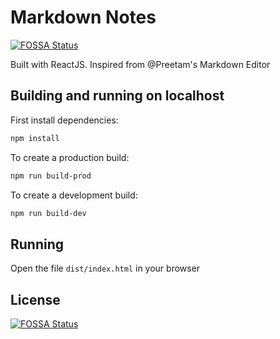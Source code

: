 # Markdown Notes
[![FOSSA Status](https://app.fossa.io/api/projects/git%2Bgithub.com%2Fkamthamc%2FMarkdownNotes.svg?type=shield)](https://app.fossa.io/projects/git%2Bgithub.com%2Fkamthamc%2FMarkdownNotes?ref=badge_shield)

Built with ReactJS. Inspired from @Preetam's Markdown Editor

## Building and running on localhost

First install dependencies:

```sh
npm install
```

To create a production build:

```sh
npm run build-prod
```

To create a development build:

```sh
npm run build-dev
```

## Running

Open the file `dist/index.html` in your browser



## License
[![FOSSA Status](https://app.fossa.io/api/projects/git%2Bgithub.com%2Fkamthamc%2FMarkdownNotes.svg?type=large)](https://app.fossa.io/projects/git%2Bgithub.com%2Fkamthamc%2FMarkdownNotes?ref=badge_large)